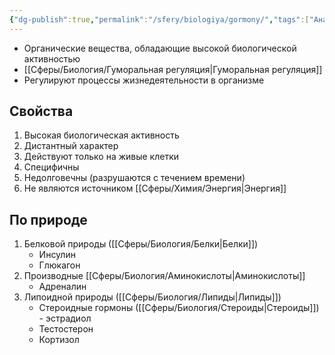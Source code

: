 ```yaml
---
{"dg-publish":true,"permalink":"/sfery/biologiya/gormony/","tags":["Анатомия"]}
---
```


- Органические вещества, обладающие высокой биологической активностью
- [[Сферы/Биология/Гуморальная регуляция\|Гуморальная регуляция]]
- Регулируют процессы жизнедеятельности в организме 
## Свойства
1. Высокая биологическая активность
2. Дистантный характер
3. Действуют только на живые клетки
4. Специфичны 
5. Недолговечны (разрушаются с течением времени)
6. Не являются источником [[Сферы/Химия/Энергия\|Энергия]]
## По природе
1. Белковой природы ([[Сферы/Биология/Белки\|Белки]])
	- Инсулин
	- Глюкагон
2. Производные [[Сферы/Биология/Аминокислоты\|Аминокислоты]]
	- Адреналин
3. Липоидной природы ([[Сферы/Биология/Липиды\|Липиды]])
	- Стероидные гормоны ([[Сферы/Биология/Стероиды\|Стероиды]]) - эстрадиол
	- Тестостерон
	- Кортизол